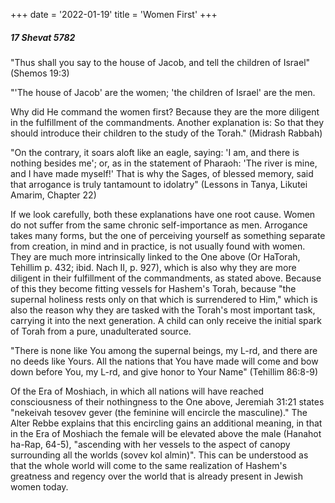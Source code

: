 +++
date = '2022-01-19'
title = 'Women First'
+++

##### 17 Shevat 5782

"Thus shall you say to the house of Jacob, and tell the children of Israel" (Shemos 19:3)

"'The house of Jacob' are the women; 'the children of Israel' are the men.

Why did He command the women first? Because they are the more diligent in the fulfillment of the commandments. Another explanation is: So that they should introduce their children to the study of the Torah." (Midrash Rabbah)

"On the contrary, it soars aloft like an eagle, saying: 'I am, and there is nothing besides me'; or, as in the statement of Pharaoh: 'The river is mine, and I have made myself!' That is why the Sages, of blessed memory, said that arrogance is truly tantamount to idolatry" (Lessons in Tanya, Likutei Amarim, Chapter 22)

If we look carefully, both these explanations have one root cause. Women do not suffer from the same chronic self-importance as men. Arrogance takes many forms, but the one of perceiving yourself as something separate from creation, in mind and in practice, is not usually found with women. They are much more intrinsically linked to the One above (Or HaTorah, Tehillim p. 432; ibid. Nach II, p. 927), which is also why they are more diligent in their fulfillment of the commandments, as stated above. Because of this they become fitting vessels for Hashem's Torah, because "the supernal holiness rests only on that which is surrendered to Him," which is also the reason why they are tasked with the Torah's most important task, carrying it into the next generation. A child can only receive the initial spark of Torah from a pure, unadulterated source.

"There is none like You among the supernal beings, my L-rd, and there are no deeds like Yours. All the nations that You have made will come and bow down before You, my L-rd, and give honor to Your Name" (Tehillim 86:8-9)

Of the Era of Moshiach, in which all nations will have reached consciousness of their nothingness to the One above, Jeremiah 31:21 states "nekeivah tesovev gever (the feminine will encircle the masculine)." The Alter Rebbe explains that this encircling gains an additional meaning, in that in the Era of Moshiach the female will be elevated above the male (Hanahot ha-Rap, 64-5), "ascending with her vessels to the aspect of canopy surrounding all the worlds (sovev kol almin)". This can be understood as that the whole world will come to the same realization of Hashem's greatness and regency over the world that is already present in Jewish women today.
